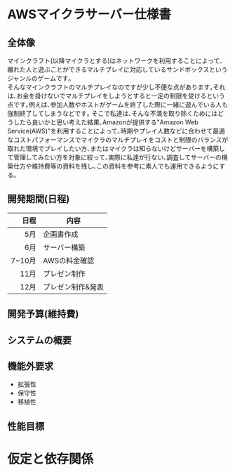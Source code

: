 # AWSマイクラサーバー仕様書

## 全体像
 マインクラフト(以降マイクラとする)はネットワークを利用することによって､離れた人と遊ぶことができるマルチプレイに対応しているサンドボックスというジャンルのゲームです｡  
 そんなマインクラフトのマルチプレイなのですが少し不便な点があります｡それは､お金を掛けないでマルチプレイをしようとすると一定の制限を受けるという点です｡例えば､参加人数やホストがゲームを終了した際に一緒に遊んでいる人も強制終了してしまうなどです｡
 そこで私達は､そんな不満を取り除くためにはどうしたら良いかと思い考えた結果､Amazonが提供する"Amazon Web Service(AWS)"を利用することによって､時期やプレイ人数などに合わせて最適なコストパフォーマンスでマイクラのマルチプレイをコストと制限のバランスが取れた環境でプレイしたい方､またはマイクラは知らないけどサーバーを構築して管理してみたい方を対象に絞って､実際に私達が行ない､調査してサーバーの構築仕方や維持費等の資料を残し､この資料を参考に素人でも運用できるようにする｡

## 開発期間(日程)
| 日程 | 内容 |
| ---: | --- |
| 5月 | 企画書作成 |
| 6月 | サーバー構築 |
| 7~10月 | AWSの料金確認 |
| 11月 | プレゼン制作 |
| 12月 | プレゼン制作&発表 |

## 開発予算(維持費)



## システムの概要


## 機能外要求
- 拡張性
- 保守性
- 移植性

## 性能目標

# 仮定と依存関係
